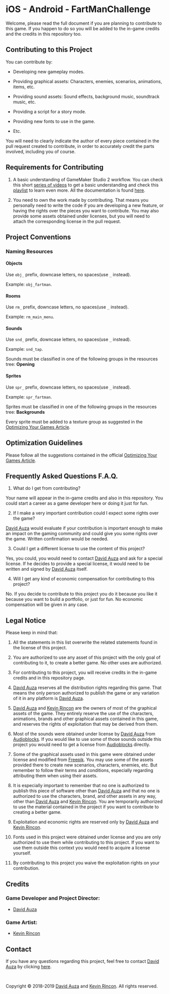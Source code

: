 # iOS - Android - FartManChallenge

Welcome, please read the full document if you are planning to contribute to this game. If you happen to do so you will be added to the in-game credits and the credits in this repository too.

## Contributing to this Project

You can contribute by:

- Developing new gameplay modes.

- Providing graphical assets: Characters, enemies, scenarios, animations, items, etc.

- Providing sound assets: Sound effects, background music, soundtrack music, etc.

- Providing a script for a story mode.

- Providing new fonts to use in the game.

- Etc.

You will need to clearly indicate the author of every piece contained in the pull request created to contribute, in order to accurately credit the parts involved, including you of course.

## Requirements for Contributing

1. A basic understanding of GameMaker Studio 2 workflow. You can check this short [series of videos](https://www.youtube.com/watch?v=cEb4gzG8S24&list=PLhIbBGhnxj5IcGWhJQNF5hScmCCn4M3xg) to get a basic understanding and check this [playlist](https://www.youtube.com/user/yoyogamesltd/playlists) to learn even more. All the documentation is found [here](https://docs2.yoyogames.com).

2. You need to own the work made by contributing. That means you personally need to write the code if you are developing a new feature, or having the rights over the pieces you want to contribute. You may also provide some assets obtained under licenses, but you will need to attach the corresponding license in the pull request.

## Project Conventions

### Naming Resources

#### Objects

Use `obj_` prefix, downcase letters, no spaces(use `_` instead).

Example: `obj_fartman`.

#### Rooms

Use `rm_` prefix, downcase letters, no spaces(use `_` instead).

Example: `rm_main_menu`.

#### Sounds

Use `snd_` prefix, downcase letters, no spaces(use `_` instead).

Example: `snd_tap`.

Sounds must be classified in one of the following groups in the resources tree: **Opening**

#### Sprites

Use `spr_` prefix, downcase letters, no spaces(use `_` instead).

Example: `spr_fartman`.

Sprites must be classified in one of the following groups in the resources tree: **Backgrounds**

Every sprite must be added to a texture group as suggested in the [Optimizing Your Games Article](https://help.yoyogames.com/hc/en-us/articles/216754778-Optimizing-Your-Games).

## Optimization Guidelines

Please follow all the suggestions contained in the official [Optimizing Your Games Article](https://help.yoyogames.com/hc/en-us/articles/216754778-Optimizing-Your-Games).

## Frequently Asked Questions F.A.Q.

1. What do I get from contributing?

Your name will appear in the in-game credits and also in this repository. You could start a career as a game developer here or doing it just for fun.

2. If I make a very important contribution could I expect some rights over the game?

[David Auza](https://github.com/davidauza-engineer) would evaluate if your contribution is important enough to make an impact on the gaming community and could give you some rights over the game. Written confirmation would be needed.

3. Could I get a different license to use the content of this project?

Yes, you could, you would need to contact [David Auza](https://github.com/davidauza-engineer) and ask for a special license. If he decides to provide a special license, it would need to be written and signed by [David Auza](https://github.com/davidauza-engineer) itself.

4. Will I get any kind of economic compensation for contributing to this project?

No. If you decide to contribute to this project you do it because you like it because you want to build a portfolio, or just for fun. No economic compensation will be given in any case.

## Legal Notice

Please keep in mind that:

1. All the statements in this list overwrite the related statements found in the license of this project.

2. You are authorized to use any asset of this project with the only goal of contributing to it, to create a better game. No other uses are authorized.

3. For contributing to this project, you will receive credits in the in-game credits and in this repository page.

4. [David Auza](https://github.com/davidauza-engineer) reserves all the distribution rights regarding this game. That means the only person authorized to publish the game or any variation of it in any platform is [David Auza](https://github.com/davidauza-engineer).

5. [David Auza](https://github.com/davidauza-engineer) and [Kevin Rincon](https://www.linkedin.com/in/kevin-rincón-15210713a/) are the owners of most of the graphical assets of the game. They entirely reserve the use of the characters, animations, brands and other graphical assets contained in this game, and reserves the rights of exploitation that may be derived from them.

6. Most of the sounds were obtained under license by [David Auza](https://github.com/davidauza-engineer) from [Audioblocks](https://www.audioblocks.com). If you would like to use some of those sounds outside this project you would need to get a license from [Audioblocks](https://www.audioblocks.com) directly.

7. Some of the graphical assets used in this game were obtained under license and modified from [Freepik](https://www.freepik.com). You may use some of the assets provided there to create new scenarios, characters, enemies, etc. But remember to follow their terms and conditions, especially regarding attributing them when using their assets.

8. It is especially important to remember that no one is authorized to publish this piece of software other than [David Auza](https://github.com/davidauza-engineer) and that no one is authorized to use the characters, brand, and other assets in any way, other than [David Auza](https://github.com/davidauza-engineer) and [Kevin Rincon](https://www.linkedin.com/in/kevin-rincón-15210713a/). You are temporarily authorized to use the material contained in the project if you want to contribute to creating a better game.

9. Exploitation and economic rights are reserved only by [David Auza](https://github.com/davidauza-engineer) and [Kevin Rincon](https://www.linkedin.com/in/kevin-rincón-15210713a/).

10. Fonts used in this project were obtained under license and you are only authorized to use them while contributing to this project. If you want to use them outside this context you would need to acquire a license yourself.

11. By contributing to this project you waive the exploitation rights on your contribution.

## Credits

### Game Developer and Project Director: 

- [David Auza](https://github.com/davidauza-engineer)

### Game Artist:

- [Kevin Rincon](https://www.linkedin.com/in/kevin-rincón-15210713a/)

## Contact

If you have any questions regarding this project, feel free to contact [David Auza](https://github.com/davidauza-engineer) by clicking [here](mailto:davidauza@icloud.com?subject=GitHub%20-%20FartManChallenge).

<br>

Copyright © 2018-2019 [David Auza](https://github.com/davidauza-engineer) and [Kevin Rincon](https://www.linkedin.com/in/kevin-rincón-15210713a/). All rights reserved.
